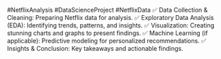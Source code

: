 #NetflixAnalysis #DataScienceProject #NetflixData ✅ Data Collection & Cleaning: Preparing Netflix data for analysis. ✅ Exploratory Data Analysis (EDA): Identifying trends, patterns, and insights. ✅ Visualization: Creating stunning charts and graphs to present findings. ✅ Machine Learning (if applicable): Predictive modeling for personalized recommendations. ✅ Insights & Conclusion: Key takeaways and actionable findings.
